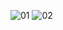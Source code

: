 ![01](https://github.com/user-attachments/assets/3d6a553f-6151-4d2e-8832-38d24af3b76a)
![02](https://github.com/user-attachments/assets/a0b4893b-676b-4b5e-b36c-38c0e6bf493b)
